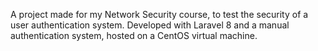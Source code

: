 A project made for my Network Security course, to test the security of a user authentication system. Developed with Laravel 8 and a manual authentication system, hosted on a CentOS virtual machine.
